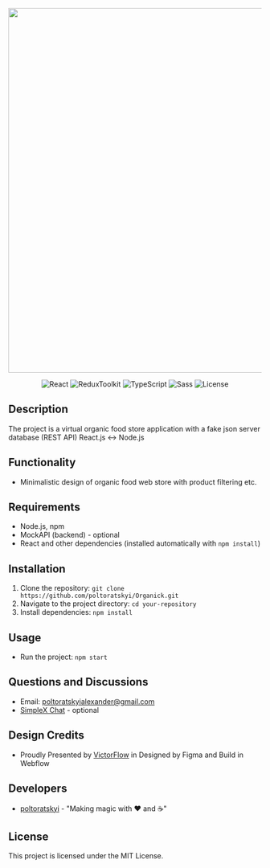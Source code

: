 <p align="center">
      <img src="https://i.ibb.co/h1TDy3b/Banner.jpg" width="726">
</p>

<p align="center">
      <img src="https://img.shields.io/badge/React-v18.3.1-blue" alt="React">
      <img src="https://img.shields.io/badge/%20Redux%20Tookit-2.2.5-purple" alt=ReduxToolkit>
      <img src="https://img.shields.io/badge/TypeScript-4.9.5-blue" alt=TypeScript>
      <img src="https://img.shields.io/badge/Sass-v1.69.7-%23FF69B4" alt="Sass">
      <img src="https://img.shields.io/badge/License-MIT-%233Ea638" alt="License">
</p>


## Description

The project is a virtual organic food store application with a fake json server database (REST API) React.js <-> Node.js

## Functionality

- Minimalistic design of organic food web store with product filtering etc.

## Requirements 

- Node.js, npm
- MockAPI (backend) - optional
- React and other dependencies (installed automatically with `npm install`)

## Installation

1. Clone the repository: `git clone https://github.com/poltoratskyi/Organick.git`
2. Navigate to the project directory: `cd your-repository`
3. Install dependencies: `npm install`

## Usage

- Run the project: `npm start`

## Questions and Discussions 

- Email: poltoratskyialexander@gmail.com
- [SimpleX Chat](https://simplex.chat/contact#/?v=1-4&smp=smp%3A%2F%2FZKe4uxF4Z_aLJJOEsC-Y6hSkXgQS5-oc442JQGkyP8M%3D%40smp17.simplex.im%2FzBpStVueK_9NcNKGgWWZuAw4EuibJks7%23%2F%3Fv%3D1-2%26dh%3DMCowBQYDK2VuAyEAzFBHs6ZksFf4chVCsrjlbqNb1HoVra57zWxeCdnjMUI%253D%26srv%3Dogtwfxyi3h2h5weftjjpjmxclhb5ugufa5rcyrmg7j4xlch7qsr5nuqd.onion) - optional
  
## Design Credits

- Proudly Presented by [VictorFlow](https://www.victorflow.com) in Designed by Figma and Build in Webflow

## Developers

- [poltoratskyi](https://github.com/poltoratskyi) - "Making magic with ❤️ and ☕"

## License

This project is licensed under the MIT License.
